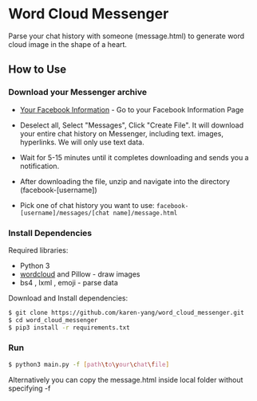# Word Cloud Messenger

Parse your chat history with someone (message.html)  to generate word cloud image in the shape of a heart.
## How to Use
### Download your Messenger archive 
* [Your Facebook Information](https://www.facebook.com/dyi/?x=AdkfBxkFViVpae-m&referrer=yfi_settings) - Go to your Facebook Information Page


* Deselect all, Select "Messages", Click "Create File". It will download your entire chat history on Messenger, including text. images, hyperlinks. We will only use text data. 

* Wait for 5-15 minutes until it completes downloading and sends you a notification. 
* After downloading the file, unzip and navigate into the directory (facebook-[username])
* Pick one of chat history you want to use:  `facebook-[username]/messages/[chat name]/message.html`


### Install Dependencies
Required libraries:
- Python 3
- [wordcloud](https://amueller.github.io/word_cloud/) and Pillow - draw images
- bs4 , lxml , emoji - parse data

Download and Install dependencies:
```sh
$ git clone https://github.com/karen-yang/word_cloud_messenger.git
$ cd word_cloud_messenger
$ pip3 install -r requirements.txt
```
### Run
```sh
$ python3 main.py -f [path\to\your\chat\file] 
```
Alternatively you can copy the message.html inside local folder without specifying -f